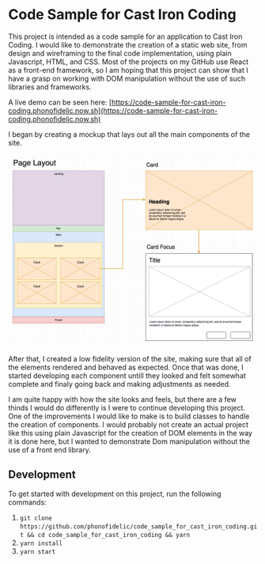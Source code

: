 # Code Sample for Cast Iron Coding
This project is intended as a code sample for an application to Cast Iron Coding. I would like to demonstrate the creation of a static web site, from design and wireframing to the final code implementation, using plain Javascript, HTML, and CSS. Most of the projects on my GitHub use React as a front-end framework, so I am hoping that this project can show that I have a grasp on working with DOM manipulation without the use of such libraries and frameworks.

A live demo can be seen here: [https://code-sample-for-cast-iron-coding.phonofidelic.now.sh](https://code-sample-for-cast-iron-coding.phonofidelic.now.sh)

I began by creating a mockup that lays out all the main components of the site.

![Mockup image of the site layout](./mockup.png)

After that, I created a low fidelity version of the site, making sure that all of the elements rendered and behaved as expected. Once that was done, I started developing each component untill they looked and felt somewhat complete and finaly going back and making adjustments as needed.

I am quite  happy with how the site looks and feels, but there are a few thinds I would do differently is I were to continue developing this project. One of the improvements I would like to make is to build classes to handle the creation of components. I would probably not create an actual project like this using plain Javascript for the creation of DOM elements in the way it is done here, but I wanted to demonstrate Dom manipulation without the use of a front end library.

## Development
To get started with development on this project, run the following commands:

1. ```git clone https://github.com/phonofidelic/code_sample_for_cast_iron_coding.git && cd code_sample_for_cast_iron_coding && yarn```
2. ```yarn install```
3. ```yarn start```
